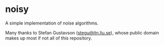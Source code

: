# noisy
A simple implementation of noise algorithms.

Many thanks to Stefan Gustavson (stegu@itn.liu.se), whose public domain makes up most if not all of this repository.
